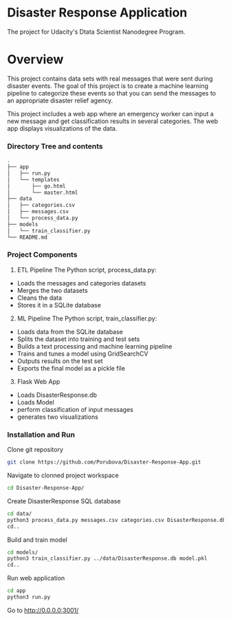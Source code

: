 # Disaster Response Application

The project for Udacity's Dtata Scientist Nanodegree Program. 

# Overview
This project contains data sets with real messages that were sent during disaster events. The goal of this project is to create a machine learning pipeline to categorize these events so that you can send the messages to an appropriate disaster relief agency.

This project includes a web app where an emergency worker can input a new message and get classification results in several categories. The web app displays visualizations of the data. 

### Directory Tree and contents
```sh
.
├── app
│   ├── run.py
│   └── templates
│       ├── go.html
│       └── master.html
├── data
│   ├── categories.csv
│   ├── messages.csv
│   └── process_data.py
├── models
│   └── train_classifier.py
└── README.md
```
### Project Components

1. ETL Pipeline
The Python script, process_data.py:

  - Loads the messages and categories datasets
  - Merges the two datasets
  - Cleans the data
  - Stores it in a SQLite database

2.  ML Pipeline
The Python script, train_classifier.py:

  - Loads data from the SQLite database
  - Splits the dataset into training and test sets
  - Builds a text processing and machine learning pipeline
  - Trains and tunes a model using GridSearchCV
  - Outputs results on the test set
  - Exports the final model as a pickle file
3.  Flask Web App

  - Loads DisasterResponse.db
  - Loads Model
  - perform classification of input messages
  - generates two visualizations 


### Installation and Run



Clone git repository
```sh
git clone https://github.com/Porubova/Disaster-Response-App.git
```

Navigate to clonned project workspace
```sh
cd Disaster-Response-App/

```
Create DisasterResponse SQL database
```sh
cd data/
python3 process_data.py messages.csv categories.csv DisasterResponse.db
cd..
```

Build and train model
```sh
cd models/
python3 train_classifier.py ../data/DisasterResponse.db model.pkl
cd..
```
Run web application
```sh
cd app
python3 run.py
```
Go to http://0.0.0.0:3001/

